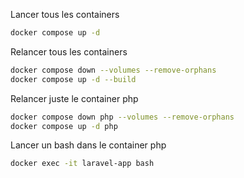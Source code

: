 Lancer tous les containers
```bash
docker compose up -d
```

Relancer tous les containers
```bash
docker compose down --volumes --remove-orphans
docker compose up -d --build
```

Relancer juste le container php
```bash
docker compose down php --volumes --remove-orphans
docker compose up -d php
```

Lancer un bash dans le container php
```bash
docker exec -it laravel-app bash
```